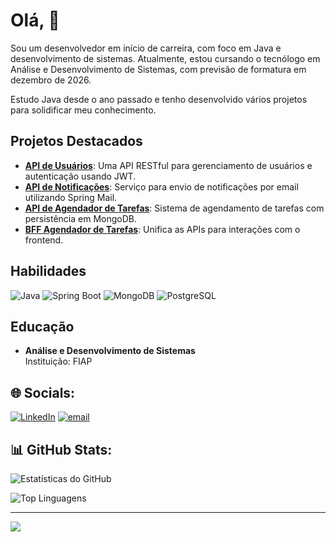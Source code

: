 # Olá, 👋

Sou um desenvolvedor em início de carreira, com foco em Java e desenvolvimento de sistemas. Atualmente, estou cursando o tecnólogo em Análise e Desenvolvimento de Sistemas, com previsão de formatura em dezembro de 2026.

Estudo Java desde o ano passado e tenho desenvolvido vários projetos para solidificar meu conhecimento.

## Projetos Destacados

- **[API de Usuários](https://github.com/MarcosPelizari/usuario)**: Uma API RESTful para gerenciamento de usuários e autenticação usando JWT.
- **[API de Notificações](https://github.com/MarcosPelizari/notificacao)**: Serviço para envio de notificações por email utilizando Spring Mail.
- **[API de Agendador de Tarefas](https://github.com/MarcosPelizari/agendador-tarefas)**: Sistema de agendamento de tarefas com persistência em MongoDB.
- **[BFF Agendador de Tarefas](https://github.com/MarcosPelizari/bff-agendador-tarefas)**: Unifica as APIs para interações com o frontend.


## Habilidades

![Java](https://img.shields.io/badge/-Java-007396?style=flat-square&logo=java)
![Spring Boot](https://img.shields.io/badge/-Spring%20Boot-6DB33F?style=flat-square&logo=spring)
![MongoDB](https://img.shields.io/badge/-MongoDB-47A248?style=flat-square&logo=mongodb)
![PostgreSQL](https://img.shields.io/badge/-PostgreSQL-336791?style=flat-square&logo=postgresql)

## Educação

- **Análise e Desenvolvimento de Sistemas**  
  Instituição: FIAP
  

## 🌐 Socials:
[![LinkedIn](https://img.shields.io/badge/LinkedIn-%230077B5.svg?logo=linkedin&logoColor=white)](https://linkedin.com/in/https://www.linkedin.com/in/marcos-pelizari/) [![email](https://img.shields.io/badge/Email-D14836?logo=gmail&logoColor=white)](mailto:m.pelizari@gmail.com) 

## 📊 GitHub Stats:

![Estatísticas do GitHub](https://github-readme-stats.vercel.app/api?username=MarcosPelizari&show_icons=true&theme=radical)

![Top Linguagens](https://github-readme-stats.vercel.app/api/top-langs/?username=MarcosPelizari&layout=compact&theme=radical)

---
[![](https://visitcount.itsvg.in/api?id=MarcosPelizari&icon=0&color=0)](https://visitcount.itsvg.in)

<!-- Proudly created with GPRM ( https://gprm.itsvg.in ) -->
